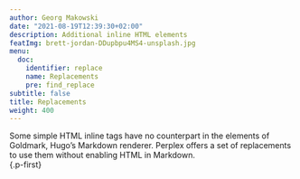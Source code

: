 ```yaml
---
author: Georg Makowski
date: "2021-08-19T12:39:30+02:00"
description: Additional inline HTML elements
featImg: brett-jordan-DDupbpu4MS4-unsplash.jpg
menu:
  doc:
    identifier: replace
    name: Replacements
    pre: find_replace
subtitle: false
title: Replacements
weight: 400
---
```


Some simple HTML inline tags have no counterpart in the elements of Goldmark, Hugo’s Markdown renderer. Perplex offers a set of replacements to use them without enabling HTML in Markdown.  
{.p-first} <!--more-->
